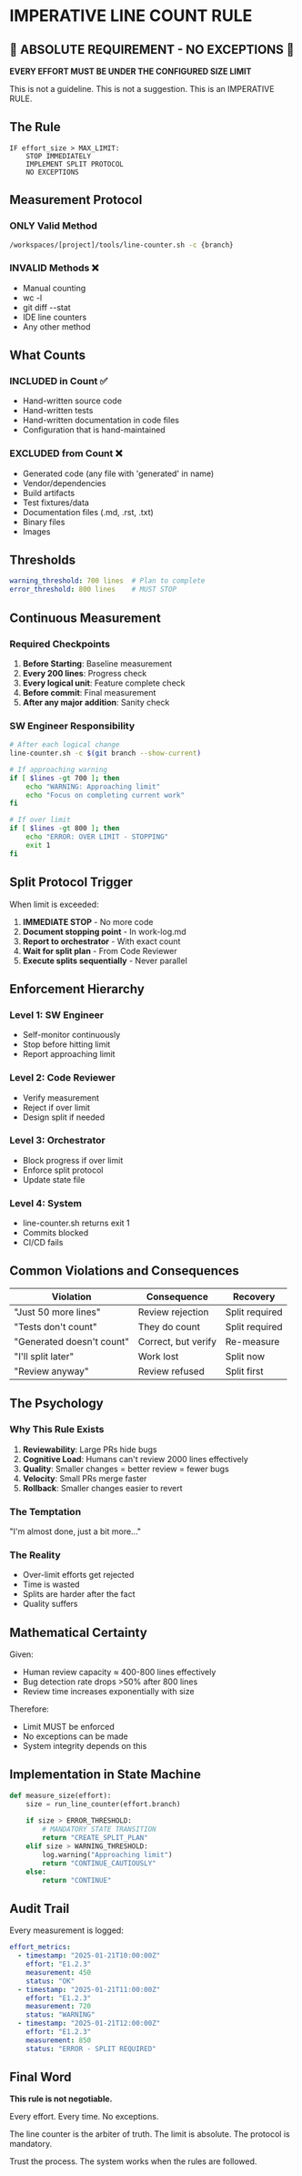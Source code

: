# IMPERATIVE LINE COUNT RULE

## 🚨 ABSOLUTE REQUIREMENT - NO EXCEPTIONS 🚨

**EVERY EFFORT MUST BE UNDER THE CONFIGURED SIZE LIMIT**

This is not a guideline. This is not a suggestion. This is an IMPERATIVE RULE.

## The Rule

```
IF effort_size > MAX_LIMIT:
    STOP IMMEDIATELY
    IMPLEMENT SPLIT PROTOCOL
    NO EXCEPTIONS
```

## Measurement Protocol

### ONLY Valid Method
```bash
/workspaces/[project]/tools/line-counter.sh -c {branch}
```

### INVALID Methods ❌
- Manual counting
- wc -l
- git diff --stat
- IDE line counters
- Any other method

## What Counts

### INCLUDED in Count ✅
- Hand-written source code
- Hand-written tests
- Hand-written documentation in code files
- Configuration that is hand-maintained

### EXCLUDED from Count ❌
- Generated code (any file with 'generated' in name)
- Vendor/dependencies
- Build artifacts
- Test fixtures/data
- Documentation files (.md, .rst, .txt)
- Binary files
- Images

## Thresholds

```yaml
warning_threshold: 700 lines  # Plan to complete
error_threshold: 800 lines    # MUST STOP
```

## Continuous Measurement

### Required Checkpoints
1. **Before Starting**: Baseline measurement
2. **Every 200 lines**: Progress check
3. **Every logical unit**: Feature complete check
4. **Before commit**: Final measurement
5. **After any major addition**: Sanity check

### SW Engineer Responsibility
```bash
# After each logical change
line-counter.sh -c $(git branch --show-current)

# If approaching warning
if [ $lines -gt 700 ]; then
    echo "WARNING: Approaching limit"
    echo "Focus on completing current work"
fi

# If over limit
if [ $lines -gt 800 ]; then
    echo "ERROR: OVER LIMIT - STOPPING"
    exit 1
fi
```

## Split Protocol Trigger

When limit is exceeded:

1. **IMMEDIATE STOP** - No more code
2. **Document stopping point** - In work-log.md
3. **Report to orchestrator** - With exact count
4. **Wait for split plan** - From Code Reviewer
5. **Execute splits sequentially** - Never parallel

## Enforcement Hierarchy

### Level 1: SW Engineer
- Self-monitor continuously
- Stop before hitting limit
- Report approaching limit

### Level 2: Code Reviewer
- Verify measurement
- Reject if over limit
- Design split if needed

### Level 3: Orchestrator
- Block progress if over limit
- Enforce split protocol
- Update state file

### Level 4: System
- line-counter.sh returns exit 1
- Commits blocked
- CI/CD fails

## Common Violations and Consequences

| Violation | Consequence | Recovery |
|-----------|-------------|----------|
| "Just 50 more lines" | Review rejection | Split required |
| "Tests don't count" | They do count | Split required |
| "Generated doesn't count" | Correct, but verify | Re-measure |
| "I'll split later" | Work lost | Split now |
| "Review anyway" | Review refused | Split first |

## The Psychology

### Why This Rule Exists
1. **Reviewability**: Large PRs hide bugs
2. **Cognitive Load**: Humans can't review 2000 lines effectively
3. **Quality**: Smaller changes = better review = fewer bugs
4. **Velocity**: Small PRs merge faster
5. **Rollback**: Smaller changes easier to revert

### The Temptation
"I'm almost done, just a bit more..."

### The Reality
- Over-limit efforts get rejected
- Time is wasted
- Splits are harder after the fact
- Quality suffers

## Mathematical Certainty

Given:
- Human review capacity ≈ 400-800 lines effectively
- Bug detection rate drops >50% after 800 lines
- Review time increases exponentially with size

Therefore:
- Limit MUST be enforced
- No exceptions can be made
- System integrity depends on this

## Implementation in State Machine

```python
def measure_size(effort):
    size = run_line_counter(effort.branch)
    
    if size > ERROR_THRESHOLD:
        # MANDATORY STATE TRANSITION
        return "CREATE_SPLIT_PLAN"
    elif size > WARNING_THRESHOLD:
        log.warning("Approaching limit")
        return "CONTINUE_CAUTIOUSLY"
    else:
        return "CONTINUE"
```

## Audit Trail

Every measurement is logged:
```yaml
effort_metrics:
  - timestamp: "2025-01-21T10:00:00Z"
    effort: "E1.2.3"
    measurement: 450
    status: "OK"
  - timestamp: "2025-01-21T11:00:00Z"
    effort: "E1.2.3"
    measurement: 720
    status: "WARNING"
  - timestamp: "2025-01-21T12:00:00Z"
    effort: "E1.2.3"
    measurement: 850
    status: "ERROR - SPLIT REQUIRED"
```

## Final Word

**This rule is not negotiable.**

Every effort. Every time. No exceptions.

The line counter is the arbiter of truth.
The limit is absolute.
The protocol is mandatory.

Trust the process. The system works when the rules are followed.